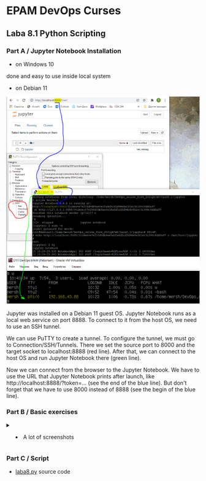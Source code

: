 # EPAM DevOps Curses</h1>
## Laba 8.1 Python Scripting

### Part A / Jupyter Notebook Installation

- on Windows 10

done and easy to use inside local system

- on Debian 11

![](t8.1.0.png)

<p>Jupyter was installed on a Debian 11 guest OS. Jupyter Notebook runs as a local web service on port 8888. To connect to it from the host OS, we need to use an SSH tunnel.
<p>We can use PuTTY to create a tunnel. To configure the tunnel, we must go to Connection/SSH/Tunnels. There we set the source port to 8000 and the target socket to localhost:8888 (red line). After that, we can connect to the host OS and run Jupyter Notebook there (green line).
<p>Now we can connect from the browser to the Jupyter Notebook. We have to use the URL that Jupyter Notebook prints after launch, like http://localhost:8888/?token=... (see the end of the blue line). But don't forget that we have to use 8000 instead of 8888 (see the begin of the blue line).

### Part B / Basic exercises

<details><summary>

- A lot of screenshots</summary>

![](t8.1.1.png)
![](t8.1.2.png)
![](t8.1.3.png)
![](t8.1.4.png)
![](t8.1.5.png)
![](t8.1.6.png)
![](t8.1.7.png)
![](t8.1.8.png)

</details>


### Part C / Script
- <a href=laba8.py>laba8.py</a> source code
